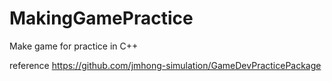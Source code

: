 # MakingGamePractice
Make game for practice in C++

reference https://github.com/jmhong-simulation/GameDevPracticePackage